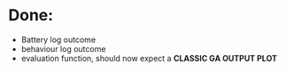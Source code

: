 # Done: 

- Battery log outcome
- behaviour log outcome 
- evaluation function, should now expect a **CLASSIC GA OUTPUT PLOT** 